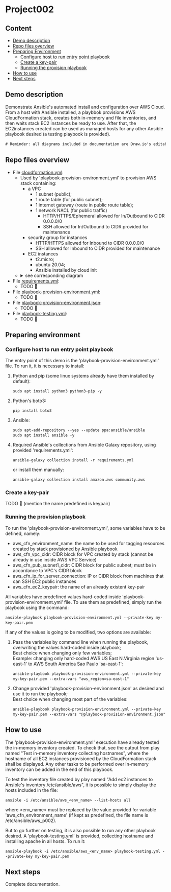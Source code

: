 # Project002

## Content

* [Demo description](#demo-description)
* [Repo files overview](#repo-files-overview)
* [Preparing Environment](#preparing-environment)
  * [Configure host to run entry point playbook](#configure-host-to-run-entry-point-playbook)
  * [Create a key-pair](#create-a-key-pair)
  * [Running the provision playbook](#running-the-provision-playbook)
* [How to use](#how-to-use)
* [Next steps](#next-steps)

## Demo description

Demonstrate Ansible's automated install and configuration over AWS Cloud. From a host with Ansible installed, a playbbok provisions AWS CloudFormation stack, creates both in-memory and file inventories, and then waits stack EC2 instances be ready to use. After that, the EC2instances created can be used as managed hosts for any other Ansible playbook desired (a testing playbook is provided).

```diff
# Reminder: all diagrams included in documentation are Draw.io's editable layered PNGs.
```

## Repo files overview

* File [cloudformation.yml](cloudformation.yml):
  * Used by 'playbook-provision-environment.yml' to provision AWS stack containing:
    * a VPC
      * 1 subnet (public);
      * 1 route table (for public subnet);
      * 1 internet gateway (route in public route table);
      * 1 network NACL (for public traffic)
        * HTTP/HTTPS/Ephemeral allowed for In/Outbound to CIDR 0.0.0.0/0
        * SSH allowed for In/Outbound to CIDR provided for maintenance
    * security group for instances
      * HTTP/HTTPS allowed for Inbound to CIDR 0.0.0.0/0
      * SSH allowed for Inbound to CIDR provided for maintenance
    * EC2 instances
      * t2.micro;
      * ubuntu 20.04;
      * Ansible installed by cloud init
  * <details><summary>see corresponding diagram</summary><img src="documents/cloudformation-diagram.png"></details>
* File [requirements.yml](requirements.yml):
  * TODO :pushpin:
* File [playbook-provision-environment.yml](playbook-provision-environment.yml):
  * TODO :pushpin:
* File [playbook-provision-environment.json](playbook-provision-environment.json):
  * TODO :pushpin:
* File [playbook-testing.yml](playbook-testing.yml):
  * TODO :pushpin:

## Preparing environment

### Configure host to run entry point playbook

The entry point of this demo is the 'playbook-provision-environment.yml' file. To run it, it is necessary to install:

1. Python and pip (some linux systems already have them installed by default):
   ```
   sudo apt install python3 python3-pip -y
   ```
1. Python's boto3:
   ```
   pip install boto3
   ```
1. Ansible:
   ```
   sudo apt-add-repository --yes --update ppa:ansible/ansible
   sudo apt install ansible -y
   ```
1. Required Ansible's collections from Ansible Galaxy repository, using provided 'requirements.yml':
   ```
   ansible-galaxy collection install -r requirements.yml
   ```
   or install them manually:
   ```
   ansible-galaxy collection install amazon.aws community.aws
   ```

### Create a key-pair

TODO :pushpin: (mention the name predefined is <env-name>keypair)

### Running the provision playbook

To run the 'playbook-provision-environment.yml', some variables have to be defined, namely:
* aws_cfn_environment_name: the name to be used for tagging resources created by stack provisioned by Ansible playbook
* aws_cfn_vpc_cidr: CIDR block for VPC created by stack (cannot be already in use inside AWS VPC Service)
* aws_cfn_pub_subnet1_cidr: CIDR block for public subnet; must be in accordance to VPC's CIDR block
* aws_cfn_ip_for_server_connection: IP or CIDR block from machines that can SSH EC2 public instances
* aws_cfn_ec2_keypair: the name of an already existent key-pair

All variables have predefined values hard-coded inside 'playbook-provision-environment.yml' file. To use them as predefined, simply run the playbook using the command:
```
ansible-playbook playbook-provision-environment.yml --private-key my-key-pair.pem
```

If any of the values is going to be modified, two options are available:
1. Pass the variables by command line when running the playbook, overwriting the values hard-coded inside playbook;  
Best choice when changing only few variables;  
Example: changing only hard-coded AWS US East N.Virginia region 'us-east-1' to AWS South America Sao Paulo 'sa-east-1':
   ```
   ansible-playbook playbook-provision-environment.yml --private-key my-key-pair.pem --extra-vars "aws_region=sa-east-1"
   ```
1. Change provided 'playbook-provision-environment.json' as desired and use it to run the playbook;  
Best choice when changing most part of the variables:
   ```
   ansible-playbook playbook-provision-environment.yml --private-key my-key-pair.pem --extra-vars "@playbook-provision-environment.json"
   ```

## How to use

The 'playbook-provision-environment.yml' execution have already tested the in-memory inventory created. To check that, see the output from play named "Test in-memory inventory collecting hostnames", where the hostname of all EC2 instances provisioned by the CloudFormation stack shall be displayed. Any other tasks to be performed over in-memory inventory can be added in the end of this playbook.

To test the inventory file created by play named "Add ec2 instances to Ansible's inventory \/etc\/ansible\/aws", it is possible to simply display the hosts included in the file:
```
ansible -i /etc/ansible/aws_<env_name> --list-hosts all
```
where \<env_name\> must be replaced by the value provided for variable 'aws_cfn_environment_name' (if kept as predefined, the file name is /etc/ansible/aws_p002).

But to go further on testing, it is also possible to run any other playbook desired. A 'playbook-testing.yml' is provided, collecting hostname and installing apache in all hosts. To run it:
```
ansible-playbook -i /etc/ansible/aws_<env_name> playbook-testing.yml --private-key my-key-pair.pem
```

## Next steps

Complete documentation.
